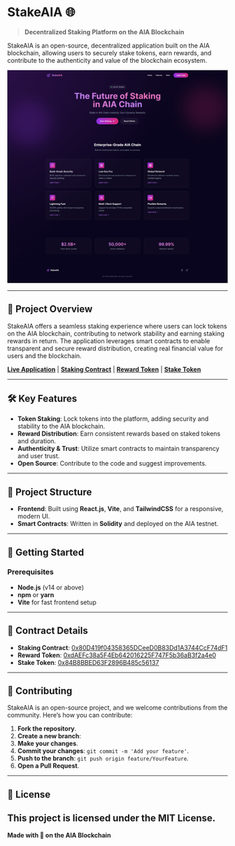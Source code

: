# StakeAIA 🌐

> **Decentralized Staking Platform on the AIA Blockchain**

StakeAIA is an open-source, decentralized application built on the AIA blockchain, allowing users to securely stake tokens, earn rewards, and contribute to the authenticity and value of the blockchain ecosystem.

![Preview of StakeAIA App](./Image/LandingPage.jpg)

---

## 📌 Project Overview
StakeAIA offers a seamless staking experience where users can lock tokens on the AIA blockchain, contributing to network stability and earning staking rewards in return. The application leverages smart contracts to enable transparent and secure reward distribution, creating real financial value for users and the blockchain.

[**Live Application**](https://aiastake.vercel.app/) | [**Staking Contract**](https://testnet.aiascan.com/address/0x80D419f04358365DCeeD0B83Dd1A3744CcF74dF1?tab=contract) | [**Reward Token**](https://testnet.aiascan.com/token/0xdAEFc38a5F4Eb642016225F747F5b36aB3f2a4e0?tab=contract) | [**Stake Token**](https://testnet.aiascan.com/token/0x84B8BBED63F2896B485c56137)

---

## 🛠️ Key Features

- **Token Staking**: Lock tokens into the platform, adding security and stability to the AIA blockchain.
- **Reward Distribution**: Earn consistent rewards based on staked tokens and duration.
- **Authenticity & Trust**: Utilize smart contracts to maintain transparency and user trust.
- **Open Source**: Contribute to the code and suggest improvements.

---

## 📒 Project Structure

- **Frontend**: Built using **React.js**, **Vite**, and **TailwindCSS** for a responsive, modern UI.
- **Smart Contracts**: Written in **Solidity** and deployed on the AIA testnet.

---

## 🚀 Getting Started

### Prerequisites
- **Node.js** (v14 or above)
- **npm** or **yarn**
- **Vite** for fast frontend setup

---

## 🔗 Contract Details
- **Staking Contract**: [0x80D419f04358365DCeeD0B83Dd1A3744CcF74dF1](https://testnet.aiascan.com/address/0x80D419f04358365DCeeD0B83Dd1A3744CcF74dF1?tab=contract)
- **Reward Token**: [0xdAEFc38a5F4Eb642016225F747F5b36aB3f2a4e0](https://testnet.aiascan.com/token/0xdAEFc38a5F4Eb642016225F747F5b36aB3f2a4e0?tab=contract)
- **Stake Token**: [0x84B8BBED63F2896B485c56137](https://testnet.aiascan.com/token/0x84B8BBED63F2896B485c56137)

---

## 🤝 Contributing
StakeAIA is an open-source project, and we welcome contributions from the community. Here’s how you can contribute:

1. **Fork the repository**.
2. **Create a new branch**:
3. **Make your changes**.
4. **Commit your changes**: `git commit -m 'Add your feature'`.
5. **Push to the branch**: `git push origin feature/YourFeature`.
6. **Open a Pull Request**.
---

## 📄 License
This project is licensed under the MIT License. 
---

**Made with 💙 on the AIA Blockchain**
